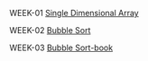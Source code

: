 WEEK-01 [Single Dimensional Array](https://github.com/Bollepally-Sindhuja/2203A51595_DAA_Batch-02/blob/main/array.c)

WEEK-02 [Bubble Sort](https://github.com/Bollepally-Sindhuja/2203A51595_DAA_Batch-02/blob/main/bubble_sort.c)

WEEK-03 [Bubble Sort-book](https://github.com/Bollepally-Sindhuja/2203A51595_DAA_Batch-02/blob/main/bubblesort(book).c)
